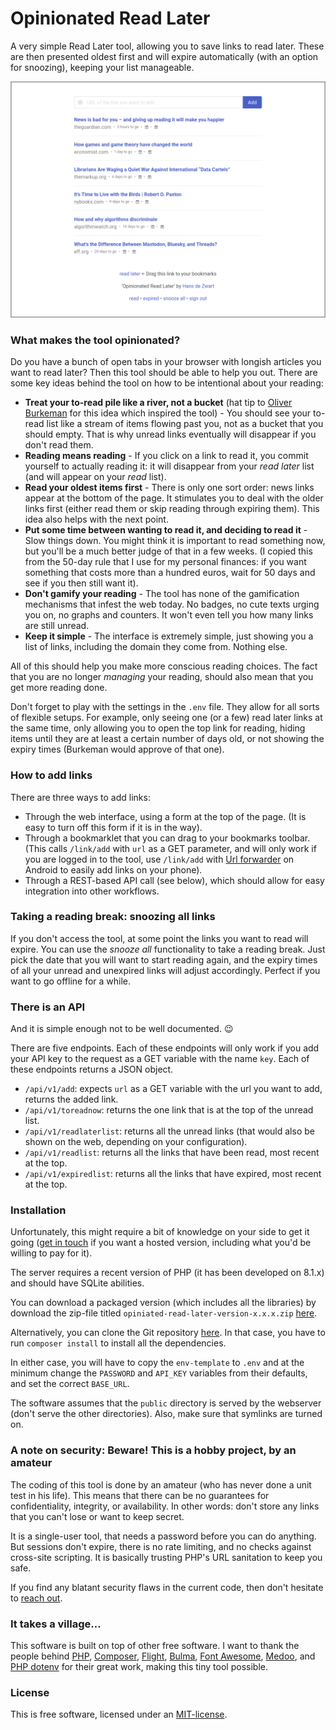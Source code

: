# Opinionated Read Later
A very simple Read Later tool, allowing you to save links to read later. These are then presented oldest first and will expire automatically (with an option for snoozing), keeping your list manageable.

![A screenshot of the Opiniated Read Later tool](screenshot-opiniated-read-later.png)

### What makes the tool opinionated?

Do you have a bunch of open tabs in your browser with longish articles you want to read later? Then this tool should be able to help you out. There are some key ideas behind the tool on how to be intentional about your reading:

- **Treat your to-read pile like a river, not a bucket** (hat tip to [Oliver Burkeman](https://www.oliverburkeman.com/river) for this idea which inspired the tool) - You should see your to-read list like a stream of items flowing past you, not as a bucket that you should empty. That is why unread links eventually will disappear if you don't read them.
- **Reading means reading** - If you click on a link to read it, you commit yourself to actually reading it: it will disappear from your _read later_ list (and will appear on your _read_ list).
- **Read your oldest items first** - There is only one sort order: news links appear at the bottom of the page. It stimulates you to deal with the older links first (either read them or skip reading through expiring them). This idea also helps with the next point.
- **Put some time between wanting to read it, and deciding to read it** - Slow things down. You might think it is important to read something now, but you'll be a much better judge of that in a few weeks. (I copied this from the 50-day rule that I use for my personal finances: if you want something that costs more than a hundred euros, wait for 50 days and see if you then still want it).
- **Don't gamify your reading** - The tool has none of the gamification mechanisms that infest the web today. No badges, no cute texts urging you on, no graphs and counters. It won't even tell you how many links are still unread.
- **Keep it simple** - The interface is extremely simple, just showing you a list of links, including the domain they come from. Nothing else.

All of this should help you make more conscious reading choices. The fact that you are no longer _managing_ your reading, should also mean that you get more reading done.

Don't forget to play with the settings in the `.env` file. They allow for all sorts of flexible setups. For example, only seeing one (or a few) read later links at the same time, only allowing you to open the top link for reading, hiding items until they are at least a certain number of days old, or not showing the expiry times (Burkeman would approve of that one).

### How to add links
There are three ways to add links:

- Through the web interface, using a form at the top of the page. (It is easy to turn off this form if it is in the way).
- Through a bookmarklet that you can drag to your bookmarks toolbar. (This calls `/link/add` with `url` as a GET parameter, and will only work if you are logged in to the tool, use `/link/add` with [Url forwarder](https://f-droid.org/en/packages/net.daverix.urlforward/) on Android to easily add links on your phone).
- Through a REST-based API call (see below), which should allow for easy integration into other workflows.

### Taking a reading break: snoozing all links
If you don't access the tool, at some point the links you want to read will expire. You can use the _snooze all_ functionality to take a reading break. Just pick the date that you will want to start reading again, and the expiry times of all your unread and unexpired links will adjust accordingly. Perfect if you want to go offline for a while.

### There is an API
And it is simple enough not to be well documented. 😉

There are five endpoints. Each of these endpoints will only work if you add your API key to the request as a GET variable with the name `key`. Each of these endpoints returns a JSON object.

- `/api/v1/add`: expects `url` as a GET variable with the url you want to add, returns the added link.
- `/api/v1/toreadnow`: returns the one link that is at the top of the unread list.
- `/api/v1/readlaterlist`: returns all the unread links (that would also be shown on the web, depending on your configuration).
- `/api/v1/readlist`: returns all the links that have been read, most recent at the top.
- `/api/v1/expiredlist`: returns all the links that have expired, most recent at the top.

### Installation
Unfortunately, this might require a bit of knowledge on your side to get it going ([get in touch](https://blog.hansdezwart.nl/contact/) if you want a hosted version, including what you'd be willing to pay for it).

The server requires a recent version of PHP (it has been developed on 8.1.x) and should have SQLite abilities.

You can download a packaged version (which includes all the libraries) by download the zip-file titled `opiniated-read-later-version-x.x.x.zip` [here](https://github.com/hansdez/opiniated-read-later/releases/latest).

Alternatively, you can clone the Git repository [here](https://github.com/hansdez/opiniated-read-later). In that case, you have to run `composer install` to install all the dependencies.

In either case, you will have to copy the `env-template` to `.env` and at the minimum change the `PASSWORD` and `API_KEY` variables from their defaults, and set the correct `BASE_URL`.

The software assumes that the `public` directory is served by the webserver (don't serve the other directories). Also, make sure that symlinks are turned on.

### A note on security: Beware! This is a hobby project, by an amateur
The coding of this tool is done by an amateur (who has never done a unit test in his life). This means that there can be no guarantees for confidentiality, integrity, or availability. In other words: don't store any links that you can't lose or want to keep secret.

It is a single-user tool, that needs a password before you can do anything. But sessions don't expire, there is no rate limiting, and no checks against cross-site scripting. It is basically trusting PHP's URL sanitation to keep you safe.

If you find any blatant security flaws in the current code, then don't hesitate to [reach out](https://blog.hansdezwart.nl/contact/).

### It takes a village…
This software is built on top of other free software. I want to thank the people behind [PHP](https://www.php.net/), [Composer](https://getcomposer.org/), [Flight](https://docs.flightphp.com/), [Bulma](https://bulma.io/), [Font Awesome](https://fontawesome.com/), [Medoo](https://medoo.in/), and [PHP dotenv](https://github.com/vlucas/phpdotenv) for their great work, making this tiny tool possible.

### License
This is free software, licensed under an [MIT-license](LICENSE.txt).
